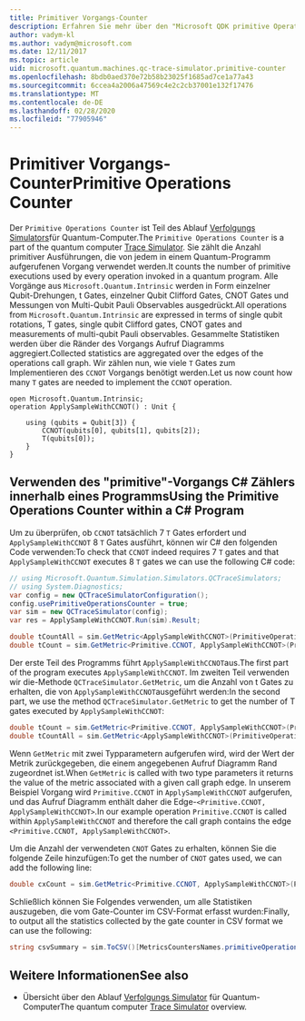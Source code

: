 ```yaml
---
title: Primitiver Vorgangs-Counter
description: Erfahren Sie mehr über den "Microsoft QDK primitive Operation Counter", der die Anzahl der primitiven Ausführungen nachverfolgt, die von Vorgängen in einem Quantum-Programm verwendet werden
author: vadym-kl
ms.author: vadym@microsoft.com
ms.date: 12/11/2017
ms.topic: article
uid: microsoft.quantum.machines.qc-trace-simulator.primitive-counter
ms.openlocfilehash: 8bdb0aed370e72b58b23025f1685ad7ce1a77a43
ms.sourcegitcommit: 6ccea4a2006a47569c4e2c2cb37001e132f17476
ms.translationtype: MT
ms.contentlocale: de-DE
ms.lasthandoff: 02/28/2020
ms.locfileid: "77905946"
---
```

# <a name="primitive-operations-counter"></a><span data-ttu-id="a57fd-103">Primitiver Vorgangs-Counter</span><span class="sxs-lookup"><span data-stu-id="a57fd-103">Primitive Operations Counter</span></span>  

<span data-ttu-id="a57fd-104">Der `Primitive Operations Counter` ist Teil des Ablauf [Verfolgungs Simulators](xref:microsoft.quantum.machines.qc-trace-simulator.intro)für Quantum-Computer.</span><span class="sxs-lookup"><span data-stu-id="a57fd-104">The `Primitive Operations Counter` is a part of the quantum computer [Trace Simulator](xref:microsoft.quantum.machines.qc-trace-simulator.intro).</span></span> <span data-ttu-id="a57fd-105">Sie zählt die Anzahl primitiver Ausführungen, die von jedem in einem Quantum-Programm aufgerufenen Vorgang verwendet werden.</span><span class="sxs-lookup"><span data-stu-id="a57fd-105">It counts the number of primitive executions used by every operation invoked in a quantum program.</span></span> <span data-ttu-id="a57fd-106">Alle Vorgänge aus `Microsoft.Quantum.Intrinsic` werden in Form einzelner Qubit-Drehungen, t Gates, einzelner Qubit Clifford Gates, CNOT Gates und Messungen von Multi-Qubit Pauli Observables ausgedrückt.</span><span class="sxs-lookup"><span data-stu-id="a57fd-106">All operations from `Microsoft.Quantum.Intrinsic` are expressed in terms of single qubit rotations, T gates, single qubit Clifford gates, CNOT gates and measurements of multi-qubit Pauli observables.</span></span> <span data-ttu-id="a57fd-107">Gesammelte Statistiken werden über die Ränder des Vorgangs Aufruf Diagramms aggregiert.</span><span class="sxs-lookup"><span data-stu-id="a57fd-107">Collected statistics are aggregated over the edges of the operations call graph.</span></span> <span data-ttu-id="a57fd-108">Wir zählen nun, wie viele `T` Gates zum Implementieren des `CCNOT` Vorgangs benötigt werden.</span><span class="sxs-lookup"><span data-stu-id="a57fd-108">Let us now count how many `T` gates are needed to implement the `CCNOT` operation.</span></span> 

```qsharp
open Microsoft.Quantum.Intrinsic;
operation ApplySampleWithCCNOT() : Unit {

    using (qubits = Qubit[3]) {
        CCNOT(qubits[0], qubits[1], qubits[2]);
        T(qubits[0]);
    } 
}
```

## <a name="using-the-primitive-operations-counter-within-a-c-program"></a><span data-ttu-id="a57fd-109">Verwenden des "primitive"-Vorgangs C# Zählers innerhalb eines Programms</span><span class="sxs-lookup"><span data-stu-id="a57fd-109">Using the Primitive Operations Counter within a C# Program</span></span>

<span data-ttu-id="a57fd-110">Um zu überprüfen, ob `CCNOT` tatsächlich 7 `T` Gates erfordert und `ApplySampleWithCCNOT` 8 `T` Gates ausführt, können wir C# den folgenden Code verwenden:</span><span class="sxs-lookup"><span data-stu-id="a57fd-110">To check that `CCNOT` indeed requires 7 `T` gates and that `ApplySampleWithCCNOT` executes 8 `T` gates we can use the following C# code:</span></span>

```csharp 
// using Microsoft.Quantum.Simulation.Simulators.QCTraceSimulators;
// using System.Diagnostics;
var config = new QCTraceSimulatorConfiguration();
config.usePrimitiveOperationsCounter = true;
var sim = new QCTraceSimulator(config);
var res = ApplySampleWithCCNOT.Run(sim).Result;

double tCountAll = sim.GetMetric<ApplySampleWithCCNOT>(PrimitiveOperationsGroupsNames.T);
double tCount = sim.GetMetric<Primitive.CCNOT, ApplySampleWithCCNOT>(PrimitiveOperationsGroupsNames.T);
```

<span data-ttu-id="a57fd-111">Der erste Teil des Programms führt `ApplySampleWithCCNOT`aus.</span><span class="sxs-lookup"><span data-stu-id="a57fd-111">The first part of the program executes `ApplySampleWithCCNOT`.</span></span> <span data-ttu-id="a57fd-112">Im zweiten Teil verwenden wir die-Methode `QCTraceSimulator.GetMetric`, um die Anzahl von t Gates zu erhalten, die von `ApplySampleWithCCNOT`ausgeführt werden:</span><span class="sxs-lookup"><span data-stu-id="a57fd-112">In the second part, we use the method `QCTraceSimulator.GetMetric` to get the number of T gates executed by `ApplySampleWithCCNOT`:</span></span> 

```csharp
double tCount = sim.GetMetric<Primitive.CCNOT, ApplySampleWithCCNOT>(PrimitiveOperationsGroupsNames.T);
double tCountAll = sim.GetMetric<ApplySampleWithCCNOT>(PrimitiveOperationsGroupsNames.T);
```

<span data-ttu-id="a57fd-113">Wenn `GetMetric` mit zwei Typparametern aufgerufen wird, wird der Wert der Metrik zurückgegeben, die einem angegebenen Aufruf Diagramm Rand zugeordnet ist.</span><span class="sxs-lookup"><span data-stu-id="a57fd-113">When `GetMetric` is called with two type parameters it returns the value of the metric associated with a given call graph edge.</span></span> <span data-ttu-id="a57fd-114">In unserem Beispiel Vorgang wird `Primitive.CCNOT` in `ApplySampleWithCCNOT` aufgerufen, und das Aufruf Diagramm enthält daher die Edge-`<Primitive.CCNOT, ApplySampleWithCCNOT>`.</span><span class="sxs-lookup"><span data-stu-id="a57fd-114">In our example operation `Primitive.CCNOT` is called within `ApplySampleWithCCNOT` and therefore the call graph contains the edge `<Primitive.CCNOT, ApplySampleWithCCNOT>`.</span></span> 

<span data-ttu-id="a57fd-115">Um die Anzahl der verwendeten `CNOT` Gates zu erhalten, können Sie die folgende Zeile hinzufügen:</span><span class="sxs-lookup"><span data-stu-id="a57fd-115">To get the number of `CNOT` gates used, we can add the following line:</span></span>
```csharp
double cxCount = sim.GetMetric<Primitive.CCNOT, ApplySampleWithCCNOT>(PrimitiveOperationsGroupsNames.CX);
```

<span data-ttu-id="a57fd-116">Schließlich können Sie Folgendes verwenden, um alle Statistiken auszugeben, die vom Gate-Counter im CSV-Format erfasst wurden:</span><span class="sxs-lookup"><span data-stu-id="a57fd-116">Finally, to output all the statistics collected by the gate counter in CSV format we can use the following:</span></span>
```csharp
string csvSummary = sim.ToCSV()[MetricsCountersNames.primitiveOperationsCounter];
```

## <a name="see-also"></a><span data-ttu-id="a57fd-117">Weitere Informationen</span><span class="sxs-lookup"><span data-stu-id="a57fd-117">See also</span></span> ##

- <span data-ttu-id="a57fd-118">Übersicht über den Ablauf [Verfolgungs Simulator](xref:microsoft.quantum.machines.qc-trace-simulator.intro) für Quantum-Computer</span><span class="sxs-lookup"><span data-stu-id="a57fd-118">The quantum computer [Trace Simulator](xref:microsoft.quantum.machines.qc-trace-simulator.intro) overview.</span></span>
